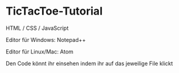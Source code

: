 # TicTacToe-Tutorial

HTML / CSS / JavaScript

Editor für Windows:
Notepad++

Editor für Linux/Mac:
Atom

Den Code könnt ihr einsehen indem ihr auf das jeweilige File klickt
